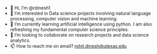 - 👋 Hi, I’m @rdinesh1
- 👀 I’m interested in Data science projects involving natural language processing, computer vision and machine learning.
- 🌱 I’m currently learning artificial intelligence using python. I am also refreshing my fundamental computer science principles.
- 💞️ I’m looking to collaborate on research projects and data science analytics.
- 📫 How to reach me on email? rohit.dinesh@utexas.edu

<!---
rdinesh1/rdinesh1 is a ✨ special ✨ repository because its `README.md` (this file) appears on your GitHub profile.
You can click the Preview link to take a look at your changes.
--->
